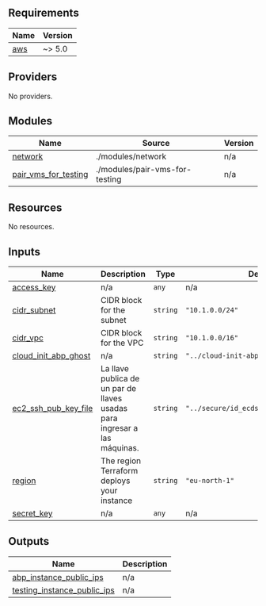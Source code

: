 ## Requirements

| Name                                                   | Version |
| ------------------------------------------------------ | ------- |
| <a name="requirement_aws"></a> [aws](#requirement_aws) | ~> 5.0  |

## Providers

No providers.

## Modules

| Name                                                                                            | Source                         | Version |
| ----------------------------------------------------------------------------------------------- | ------------------------------ | ------- |
| <a name="module_network"></a> [network](#module_network)                                        | ./modules/network              | n/a     |
| <a name="module_pair_vms_for_testing"></a> [pair_vms_for_testing](#module_pair_vms_for_testing) | ./modules/pair-vms-for-testing | n/a     |

## Resources

No resources.

## Inputs

| Name                                                                                          | Description                                                               | Type     | Default                                  | Required |
| --------------------------------------------------------------------------------------------- | ------------------------------------------------------------------------- | -------- | ---------------------------------------- | :------: |
| <a name="input_access_key"></a> [access_key](#input_access_key)                               | n/a                                                                       | `any`    | n/a                                      |   yes    |
| <a name="input_cidr_subnet"></a> [cidr_subnet](#input_cidr_subnet)                            | CIDR block for the subnet                                                 | `string` | `"10.1.0.0/24"`                          |    no    |
| <a name="input_cidr_vpc"></a> [cidr_vpc](#input_cidr_vpc)                                     | CIDR block for the VPC                                                    | `string` | `"10.1.0.0/16"`                          |    no    |
| <a name="input_cloud_init_abp_ghost"></a> [cloud_init_abp_ghost](#input_cloud_init_abp_ghost) | n/a                                                                       | `string` | `"../cloud-init-abp-ghost.yml"`          |    no    |
| <a name="input_ec2_ssh_pub_key_file"></a> [ec2_ssh_pub_key_file](#input_ec2_ssh_pub_key_file) | La llave publica de un par de llaves usadas para ingresar a las máquinas. | `string` | `"../secure/id_ecdsa_administrador.pub"` |    no    |
| <a name="input_region"></a> [region](#input_region)                                           | The region Terraform deploys your instance                                | `string` | `"eu-north-1"`                           |    no    |
| <a name="input_secret_key"></a> [secret_key](#input_secret_key)                               | n/a                                                                       | `any`    | n/a                                      |   yes    |

## Outputs

| Name                                                                                                                 | Description |
| -------------------------------------------------------------------------------------------------------------------- | ----------- |
| <a name="output_abp_instance_public_ips"></a> [abp_instance_public_ips](#output_abp_instance_public_ips)             | n/a         |
| <a name="output_testing_instance_public_ips"></a> [testing_instance_public_ips](#output_testing_instance_public_ips) | n/a         |
